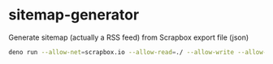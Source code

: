 # sitemap-generator

Generate sitemap (actually a RSS feed) from Scrapbox export file (json)

```sh
deno run --allow-net=scrapbox.io --allow-read=./ --allow-write --allow-env index.ts
```
